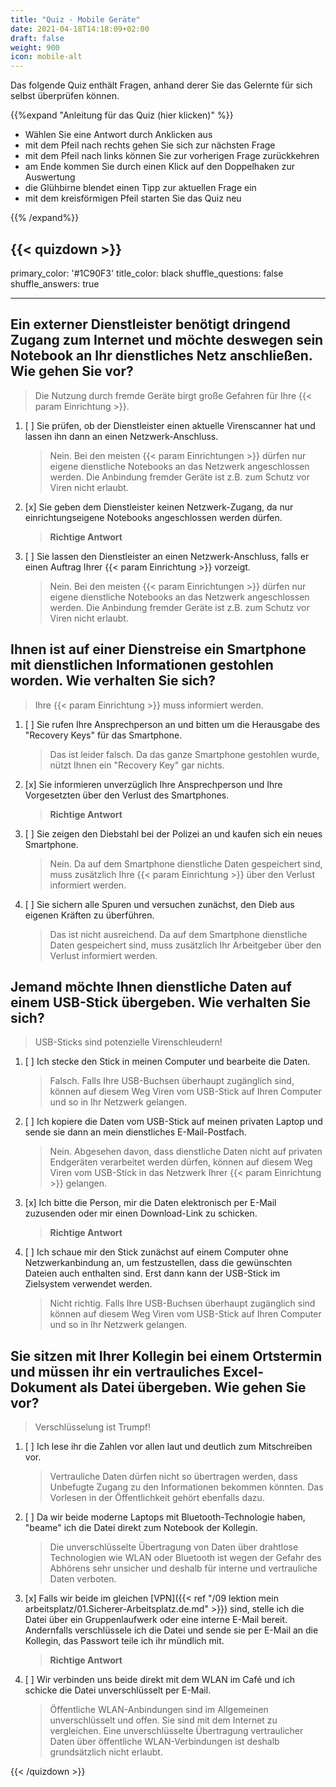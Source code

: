 ```yaml
---
title: "Quiz - Mobile Geräte"
date: 2021-04-18T14:18:09+02:00
draft: false
weight: 900
icon: mobile-alt
---
```


Das folgende Quiz enthält Fragen, anhand derer Sie das Gelernte für sich selbst überprüfen können.

{{%expand "Anleitung für das Quiz (hier klicken)" %}}

  - Wählen Sie eine Antwort durch Anklicken aus 
  - mit dem Pfeil nach rechts gehen Sie sich zur nächsten Frage
  - mit dem Pfeil nach links können Sie zur vorherigen Frage zurückkehren
  - am Ende kommen Sie durch einen Klick auf den Doppelhaken zur Auswertung
  - die Glühbirne blendet einen Tipp zur aktuellen Frage ein
  - mit dem kreisförmigen Pfeil starten Sie das Quiz neu

{{% /expand%}}

{{< quizdown >}}
---
primary_color: '#1C90F3'
title_color: black
shuffle_questions: false
shuffle_answers: true

---

## Ein externer Dienstleister benötigt dringend Zugang zum Internet und möchte deswegen sein Notebook an Ihr dienstliches Netz anschließen. Wie gehen Sie vor?

> Die Nutzung durch fremde Geräte birgt große Gefahren für Ihre {{< param Einrichtung >}}.

1. [ ] Sie prüfen, ob der Dienstleister einen aktuelle Virenscanner hat und lassen ihn dann an einen Netzwerk-Anschluss.

	>Nein. Bei den meisten {{< param Einrichtungen >}} dürfen nur eigene dienstliche Notebooks an das Netzwerk angeschlossen werden. Die Anbindung fremder Geräte ist z.B. zum Schutz vor Viren nicht erlaubt.
   
2. [x] Sie geben dem Dienstleister keinen Netzwerk-Zugang, da nur einrichtungseigene Notebooks angeschlossen werden dürfen.

	>**Richtige Antwort**
3. [ ] Sie lassen den Dienstleister an einen Netzwerk-Anschluss, falls er einen Auftrag Ihrer {{< param Einrichtung >}} vorzeigt.

	>Nein. Bei den meisten {{< param Einrichtungen >}} dürfen nur eigene dienstliche Notebooks an das Netzwerk angeschlossen werden. Die Anbindung fremder Geräte ist z.B. zum Schutz vor Viren nicht erlaubt.

## Ihnen ist auf einer Dienstreise ein Smartphone mit dienstlichen Informationen gestohlen worden. Wie verhalten Sie sich?

> Ihre {{< param Einrichtung >}} muss informiert werden.

1. [ ] Sie rufen Ihre Ansprechperson an und bitten um die Herausgabe des "Recovery Keys" für das Smartphone.

	>Das ist leider falsch. Da das ganze Smartphone gestohlen wurde, nützt Ihnen ein "Recovery Key" gar nichts.

2. [x] Sie informieren unverzüglich Ihre Ansprechperson und Ihre Vorgesetzten über den Verlust des Smartphones.

	>**Richtige Antwort**
3. [ ] Sie zeigen den Diebstahl bei der Polizei an und kaufen sich ein neues Smartphone.

	>Nein. Da auf dem Smartphone dienstliche Daten gespeichert sind, muss zusätzlich Ihre {{< param Einrichtung >}} über den Verlust informiert werden.
4. [ ] Sie sichern alle Spuren und versuchen zunächst, den Dieb aus eigenen Kräften zu überführen.

	>Das ist nicht ausreichend. Da auf dem Smartphone dienstliche Daten gespeichert sind, muss zusätzlich Ihr Arbeitgeber über den Verlust informiert werden.

## Jemand möchte Ihnen dienstliche Daten auf einem USB-Stick übergeben. Wie verhalten Sie sich?

> USB-Sticks sind potenzielle Virenschleudern!

1. [ ] Ich stecke den Stick in meinen Computer und bearbeite die Daten.

	>Falsch. Falls Ihre USB-Buchsen überhaupt zugänglich sind, können auf diesem Weg Viren vom USB-Stick auf Ihren Computer und so in Ihr Netzwerk gelangen.
   
2. [ ] Ich kopiere die Daten vom USB-Stick auf meinen privaten Laptop und sende sie dann an mein dienstliches E-Mail-Postfach.

	>Nein. Abgesehen davon, dass dienstliche Daten nicht auf privaten Endgeräten verarbeitet werden dürfen, können auf diesem Weg Viren vom USB-Stick in das Netzwerk Ihrer {{< param Einrichtung >}} gelangen.
	
3. [x] Ich bitte die Person, mir die Daten elektronisch per E-Mail zuzusenden oder mir einen Download-Link zu schicken.

	>**Richtige Antwort**
4. [ ] Ich schaue mir den Stick zunächst auf einem Computer ohne Netzwerkanbindung an, um festzustellen, dass die gewünschten Dateien auch enthalten sind. Erst dann kann der USB-Stick im Zielsystem verwendet werden.

	>Nicht richtig. Falls Ihre USB-Buchsen überhaupt zugänglich sind können auf diesem Weg Viren vom USB-Stick auf Ihren Computer und so in Ihr Netzwerk gelangen.

## Sie sitzen mit Ihrer Kollegin bei einem Ortstermin und müssen ihr ein vertrauliches Excel-Dokument als Datei übergeben. Wie gehen Sie vor?

> Verschlüsselung ist Trumpf!

1. [ ] Ich lese ihr die Zahlen vor allen laut und deutlich zum Mitschreiben vor.

	>Vertrauliche Daten dürfen nicht so übertragen werden, dass Unbefugte Zugang zu den Informationen bekommen könnten. Das Vorlesen in der Öffentlichkeit gehört ebenfalls dazu.
2. [ ] Da wir beide moderne Laptops mit Bluetooth-Technologie haben, "beame" ich die Datei direkt zum Notebook der Kollegin.

	>Die unverschlüsselte Übertragung von Daten über drahtlose Technologien wie WLAN oder Bluetooth ist wegen der Gefahr des Abhörens sehr unsicher und deshalb für interne und vertrauliche Daten verboten.
3. [x] Falls wir beide im gleichen [VPN]({{< ref "/09 lektion mein arbeitsplatz/01.Sicherer-Arbeitsplatz.de.md" >}}) sind, stelle ich die Datei über ein Gruppenlaufwerk oder eine interne E-Mail bereit. Andernfalls verschlüssele ich die Datei und sende sie per E-Mail an die Kollegin, das Passwort teile ich ihr mündlich mit.

	>**Richtige Antwort**
4. [ ] Wir verbinden uns beide direkt mit dem WLAN im Café und ich schicke die Datei unverschlüsselt per E-Mail.

	>Öffentliche WLAN-Anbindungen sind im Allgemeinen unverschlüsselt und offen. Sie sind mit dem Internet zu vergleichen. Eine unverschlüsselte Übertragung vertraulicher Daten über öffentliche WLAN-Verbindungen ist deshalb grundsätzlich nicht erlaubt.

{{< /quizdown >}}
